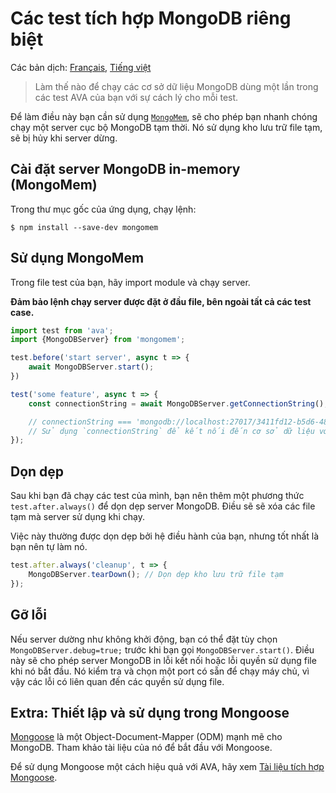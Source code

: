 # Các test tích hợp MongoDB riêng biệt

Các bản dịch: [Français](https://github.com/avajs/ava-docs/blob/master/fr_FR/docs/recipes/isolated-mongodb-integration-tests.md), [Tiếng việt](https://github.com/avajs/ava-docs/blob/master/vi_VN/docs/recipes/isolated-mongodb-integration-tests.md)

> Làm thế nào để chạy các cơ sở dữ liệu MongoDB dùng một lần trong các test AVA của bạn với sự cách lý cho mỗi test.

Để làm điều này bạn cần sử dụng [`MongoMem`](https://github.com/CImrie/mongomem), sẽ cho phép bạn nhanh chóng chạy một server cục bộ MongoDB tạm thời. Nó sử dụng kho lưu trữ file tạm, sẽ bị hủy khi server dừng.


## Cài đặt server MongoDB in-memory (MongoMem)

Trong thư mục gốc của ứng dụng, chạy lệnh:

```console
$ npm install --save-dev mongomem
```


## Sử dụng MongoMem

Trong file test của bạn, hãy import module và chạy server.

**Đảm bảo lệnh chạy server được đặt ở đầu file, bên ngoài tất cả các test case.**

```js
import test from 'ava';
import {MongoDBServer} from 'mongomem';

test.before('start server', async t => {
	await MongoDBServer.start();
})

test('some feature', async t => {
	const connectionString = await MongoDBServer.getConnectionString();

	// connectionString === 'mongodb://localhost:27017/3411fd12-b5d6-4860-854c-5bbdb011cb93'
	// Sử dụng `connectionString` để kết nối đến cơ sở dữ liệu với một client mà bạn chọn. Xem bên dưới để biết cách sử dụng với Mongoose.
});
```


## Dọn dẹp

Sau khi bạn đã chạy các test của mình, bạn nên thêm một phương thức `test.after.always()` để dọn dẹp server MongoDB. Điều sẽ sẽ xóa các file tạm mà server sử dụng khi chạy.

Việc này thường được dọn dẹp bởi hệ điều hành của bạn, nhưng tốt nhất là bạn nên tự làm nó.

```js
test.after.always('cleanup', t => {
	MongoDBServer.tearDown(); // Dọn dẹp kho lưu trữ file tạm
});
```


## Gỡ lỗi

Nếu server dường như không khởi động, bạn có thể đặt tùy chọn `MongoDBServer.debug=true;` trước khi bạn gọi `MongoDBServer.start()`. Điều này sẽ cho phép server MongoDB in lỗi kết nối hoặc lỗi quyền sử dụng file khi nó bắt đầu. Nó kiểm tra và chọn một port có sẵn để chạy máy chủ, vì vậy các lỗi có liên quan đến các quyền sử dụng file.


## Extra: Thiết lập và sử dụng trong Mongoose

[Mongoose](http://mongoosejs.com) là một Object-Document-Mapper (ODM) mạnh mẽ cho MongoDB. Tham khảo tài liệu của nó để bắt đầu với Mongoose.

Để sử dụng Mongoose một cách hiệu quả với AVA, hãy xem [Tài liệu tích hợp Mongoose](endpoint-testing-with-mongoose.md).
